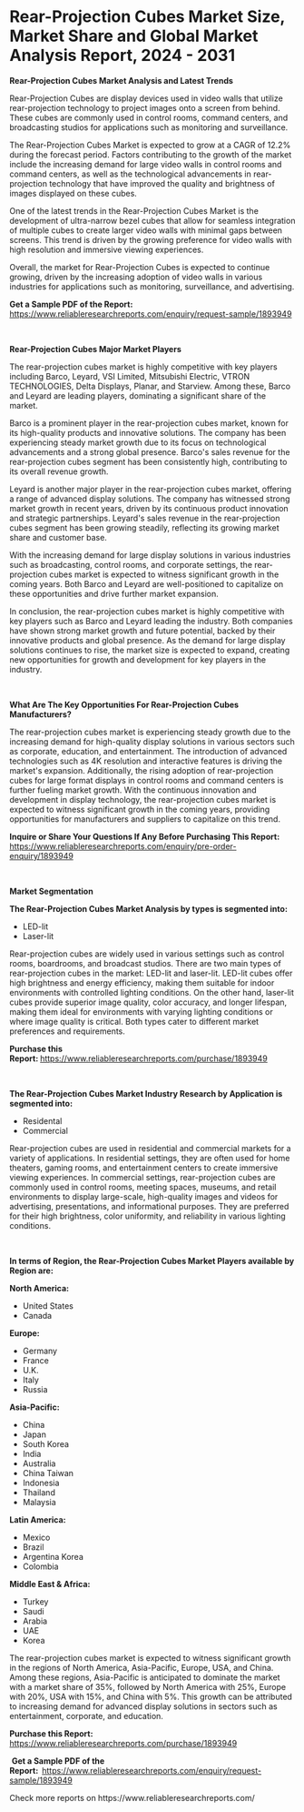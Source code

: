 <p><h1>Rear-Projection Cubes Market Size, Market Share and Global Market Analysis Report, 2024 - 2031</h1></p><p><strong>Rear-Projection Cubes Market Analysis and Latest Trends</strong></p>
<p><p>Rear-Projection Cubes are display devices used in video walls that utilize rear-projection technology to project images onto a screen from behind. These cubes are commonly used in control rooms, command centers, and broadcasting studios for applications such as monitoring and surveillance.</p><p>The Rear-Projection Cubes Market is expected to grow at a CAGR of 12.2% during the forecast period. Factors contributing to the growth of the market include the increasing demand for large video walls in control rooms and command centers, as well as the technological advancements in rear-projection technology that have improved the quality and brightness of images displayed on these cubes.</p><p>One of the latest trends in the Rear-Projection Cubes Market is the development of ultra-narrow bezel cubes that allow for seamless integration of multiple cubes to create larger video walls with minimal gaps between screens. This trend is driven by the growing preference for video walls with high resolution and immersive viewing experiences.</p><p>Overall, the market for Rear-Projection Cubes is expected to continue growing, driven by the increasing adoption of video walls in various industries for applications such as monitoring, surveillance, and advertising.</p></p>
<p><strong>Get a Sample PDF of the Report:&nbsp;</strong> <a href="https://www.reliableresearchreports.com/enquiry/request-sample/1893949">https://www.reliableresearchreports.com/enquiry/request-sample/1893949</a></p>
<p>&nbsp;</p>
<p><strong>Rear-Projection Cubes Major Market Players</strong></p>
<p><p>The rear-projection cubes market is highly competitive with key players including Barco, Leyard, VSI Limited, Mitsubishi Electric, VTRON TECHNOLOGIES, Delta Displays, Planar, and Starview. Among these, Barco and Leyard are leading players, dominating a significant share of the market.</p><p>Barco is a prominent player in the rear-projection cubes market, known for its high-quality products and innovative solutions. The company has been experiencing steady market growth due to its focus on technological advancements and a strong global presence. Barco's sales revenue for the rear-projection cubes segment has been consistently high, contributing to its overall revenue growth.</p><p>Leyard is another major player in the rear-projection cubes market, offering a range of advanced display solutions. The company has witnessed strong market growth in recent years, driven by its continuous product innovation and strategic partnerships. Leyard's sales revenue in the rear-projection cubes segment has been growing steadily, reflecting its growing market share and customer base.</p><p>With the increasing demand for large display solutions in various industries such as broadcasting, control rooms, and corporate settings, the rear-projection cubes market is expected to witness significant growth in the coming years. Both Barco and Leyard are well-positioned to capitalize on these opportunities and drive further market expansion.</p><p>In conclusion, the rear-projection cubes market is highly competitive with key players such as Barco and Leyard leading the industry. Both companies have shown strong market growth and future potential, backed by their innovative products and global presence. As the demand for large display solutions continues to rise, the market size is expected to expand, creating new opportunities for growth and development for key players in the industry.</p></p>
<p>&nbsp;</p>
<p><strong>What Are The Key Opportunities For Rear-Projection Cubes Manufacturers?</strong></p>
<p><p>The rear-projection cubes market is experiencing steady growth due to the increasing demand for high-quality display solutions in various sectors such as corporate, education, and entertainment. The introduction of advanced technologies such as 4K resolution and interactive features is driving the market's expansion. Additionally, the rising adoption of rear-projection cubes for large format displays in control rooms and command centers is further fueling market growth. With the continuous innovation and development in display technology, the rear-projection cubes market is expected to witness significant growth in the coming years, providing opportunities for manufacturers and suppliers to capitalize on this trend.</p></p>
<p><strong>Inquire or Share Your Questions If Any Before Purchasing This Report:</strong> <a href="https://www.reliableresearchreports.com/enquiry/pre-order-enquiry/1893949">https://www.reliableresearchreports.com/enquiry/pre-order-enquiry/1893949</a></p>
<p>&nbsp;</p>
<p><strong>Market Segmentation</strong></p>
<p><strong>The Rear-Projection Cubes Market Analysis by types is segmented into:</strong></p>
<p><ul><li>LED-lit</li><li>Laser-lit</li></ul></p>
<p><p>Rear-projection cubes are widely used in various settings such as control rooms, boardrooms, and broadcast studios. There are two main types of rear-projection cubes in the market: LED-lit and laser-lit. LED-lit cubes offer high brightness and energy efficiency, making them suitable for indoor environments with controlled lighting conditions. On the other hand, laser-lit cubes provide superior image quality, color accuracy, and longer lifespan, making them ideal for environments with varying lighting conditions or where image quality is critical. Both types cater to different market preferences and requirements.</p></p>
<p><strong>Purchase this Report:&nbsp;</strong><a href="https://www.reliableresearchreports.com/purchase/1893949">https://www.reliableresearchreports.com/purchase/1893949</a></p>
<p>&nbsp;</p>
<p><strong>The Rear-Projection Cubes Market Industry Research by Application is segmented into:</strong></p>
<p><ul><li>Residental</li><li>Commercial</li></ul></p>
<p><p>Rear-projection cubes are used in residential and commercial markets for a variety of applications. In residential settings, they are often used for home theaters, gaming rooms, and entertainment centers to create immersive viewing experiences. In commercial settings, rear-projection cubes are commonly used in control rooms, meeting spaces, museums, and retail environments to display large-scale, high-quality images and videos for advertising, presentations, and informational purposes. They are preferred for their high brightness, color uniformity, and reliability in various lighting conditions.</p></p>
<p>&nbsp;</p>
<p><strong>In terms of Region, the Rear-Projection Cubes Market Players available by Region are:</strong></p>
<p>
    <p> <strong> North America: </strong>
        <ul>
            <li>United States</li>
            <li>Canada</li>
        </ul>
        </p> 
    <p> <strong> Europe: </strong>
        <ul>
            <li>Germany</li>
            <li>France</li>
            <li>U.K.</li>
            <li>Italy</li>
            <li>Russia</li>
        </ul>
        </p> 
    <p> <strong> Asia-Pacific: </strong>
        <ul>
            <li>China</li>
            <li>Japan</li>
            <li>South Korea</li>
            <li>India</li>
            <li>Australia</li>
            <li>China Taiwan</li>
            <li>Indonesia</li>
            <li>Thailand</li>
            <li>Malaysia</li>
        </ul>
        </p> 
    <p> <strong> Latin America: </strong>
        <ul>
            <li>Mexico</li>
            <li>Brazil</li>
            <li>Argentina Korea</li>
            <li>Colombia</li>
        </ul>
        </p> 
    <p> <strong> Middle East & Africa: </strong>
        <ul>
            <li>Turkey</li>
            <li>Saudi</li>
            <li>Arabia</li>
            <li>UAE</li>
            <li>Korea</li>
        </ul>
    </p>
    </p>
<p><p>The rear-projection cubes market is expected to witness significant growth in the regions of North America, Asia-Pacific, Europe, USA, and China. Among these regions, Asia-Pacific is anticipated to dominate the market with a market share of 35%, followed by North America with 25%, Europe with 20%, USA with 15%, and China with 5%. This growth can be attributed to increasing demand for advanced display solutions in sectors such as entertainment, corporate, and education.</p></p>
<p><strong>Purchase this Report: </strong><a href="https://www.reliableresearchreports.com/purchase/1893949">https://www.reliableresearchreports.com/purchase/1893949</a></p>
<p>&nbsp;<strong>Get a Sample PDF of the Report:&nbsp;&nbsp;</strong><a href="https://www.reliableresearchreports.com/enquiry/request-sample/1893949">https://www.reliableresearchreports.com/enquiry/request-sample/1893949</a></p>
<p><strong></strong></p>
<p>Check more reports on https://www.reliableresearchreports.com/</p>
